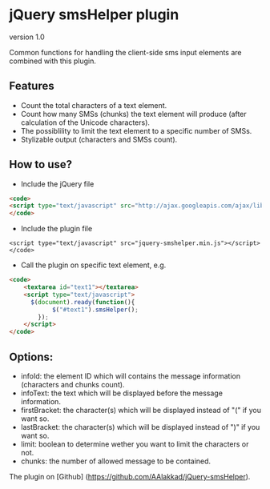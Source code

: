 jQuery smsHelper plugin
=======================
version 1.0

Common functions for handling the client-side sms input elements are combined with this plugin.

Features
--------
- Count the total characters of a text element.
- Count how many SMSs (chunks) the text element will produce (after calculation of the Unicode characters).
- The possiblility to limit the text element to a specific number of SMSs.
- Stylizable output (characters and SMSs count).

How to use?
-----------
- Include the jQuery file
```HTML
<code>
<script type="text/javascript" src="http://ajax.googleapis.com/ajax/libs/jquery/1.5.2/jquery.min.js"></script>
</code>
```
- Include the plugin file
```HTML<code>
<script type="text/javascript" src="jquery-smshelper.min.js"></script> 
</code>
```
- Call the plugin on specific text element, e.g.
```HTML
<code>
    <textarea id="text1"></textarea>
    <script type="text/javascript"> 
      $(document).ready(function(){
    		$("#text1").smsHelper();
    	});
    </script>
</code>
```

Options:
-------
- infoId: the element ID which will contains the message information (characters and chunks count).
- infoText: the text which will be displayed before the message information.
- firstBracket: the character(s) which will be displayed instead of "(" if you want so.
- lastBracket: the character(s) which will be displayed instead of ")" if you want so.
- limit: boolean to determine wether you want to limit the characters or not.
- chunks: the number of allowed message to be contained.


The plugin on [Github] (https://github.com/AAlakkad/jQuery-smsHelper). 
